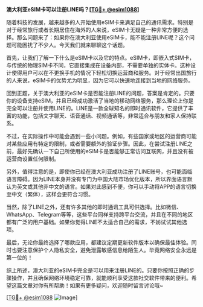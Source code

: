 **澳大利亚eSIM卡可以注册LINE吗？[[TG💪+ @esim1088](https://t.me/s/esim1088)]**

随着科技的发展，越来越多的人开始使用eSIM卡来满足自己的通讯需求。特别是对于经常旅行或者长期居住在海外的人来说，eSIM卡无疑是一种非常方便的选择。那么问题来了：如果你在澳大利亚使用eSIM卡，能不能注册LINE呢？这个问题可能困扰了不少人。今天我们就来聊聊这个话题。

首先，让我们了解一下什么是eSIM卡以及它的特点。eSIM卡，即嵌入式SIM卡，与传统的物理SIM卡不同，它直接集成在设备内部，不需要单独的实体卡。这种设计使得用户可以在不更换手机的情况下轻松切换运营商和服务。对于经常出国旅行的人来说，eSIM卡的优势尤为明显，因为它可以快速地连接到当地的网络服务。

回到正题，关于澳大利亚的eSIM卡是否能注册LINE的问题，答案是肯定的。只要你的设备支持eSIM，并且已经成功激活了当地的移动网络服务，那么理论上你是完全可以注册并使用LINE的。LINE是一款全球知名的即时通讯软件，它提供了丰富的功能，包括文字聊天、语音通话、视频通话等，非常适合与朋友和家人保持联系。

不过，在实际操作中可能会遇到一些小问题。例如，有些国家或地区的运营商可能对某些应用有特定的限制，或者需要额外的验证步骤。因此，在尝试注册LINE之前，最好先确认一下自己所使用的eSIM卡是否能够正常访问互联网，并且没有被运营商设置任何限制。

另外，值得注意的是，即使你已经在澳大利亚成功注册了LINE账号，也可能面临语言障碍。因为LINE本身并没有专门为中国大陆市场优化版本，所以界面语言默认为英文或其他非中文的语言。如果对此感到不便，你可以手动将APP的语言切换至中文（繁体），这样会更符合习惯。

当然，除了LINE之外，还有许多其他的即时通讯工具可供选择。比如微信、WhatsApp、Telegram等等，这些平台同样支持跨平台交流，并且在不同的地区都有广泛的用户基础。如果你觉得LINE不太适合自己的需求，不妨试试其他选项。

最后，无论你最终选择了哪款应用，都建议定期更新软件版本以确保最佳体验。同时也要注意保护个人隐私安全，避免泄露敏感信息给陌生人。毕竟网络安全永远是第一位的！

综上所述，澳大利亚的eSIM卡完全是可以用来注册LINE的。只要你按照正确的步骤操作，并且确保网络环境稳定可靠，就能顺利享受这款社交软件带来的便利。希望这篇文章对你有所帮助！如果有更多疑问，欢迎随时留言讨论哦~

[[TG💪+ @esim1088](https://t.me/s/esim1088) ![Image](https://i.postimg.cc/4NQfJmqS/Snipaste-2025-05-13-00-14-12.png)]